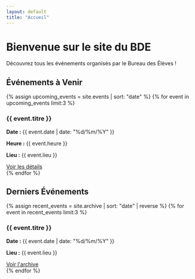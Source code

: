 ```yaml
---
layout: default
title: "Accueil"
---
```


# Bienvenue sur le site du BDE

Découvrez tous les événements organisés par le Bureau des Élèves !

## Événements à Venir

{% assign upcoming_events = site.events | sort: "date" %}
{% for event in upcoming_events limit:3 %}
<div class="event-card">
  <h3>{{ event.titre }}</h3>
  <p><strong>Date :</strong> {{ event.date | date: "%d/%m/%Y" }}</p>
  <p><strong>Heure :</strong> {{ event.heure }}</p>
  <p><strong>Lieu :</strong> {{ event.lieu }}</p>
  <a href="{{ event.url }}">Voir les détails</a>
</div>
{% endfor %}

## Derniers Événements

{% assign recent_events = site.archive | sort: "date" | reverse %}
{% for event in recent_events limit:3 %}
<div class="event-card">
  <h3>{{ event.titre }}</h3>
  <p><strong>Date :</strong> {{ event.date | date: "%d/%m/%Y" }}</p>
  <p><strong>Lieu :</strong> {{ event.lieu }}</p>
  <a href="{{ event.url }}">Voir l'archive</a>
</div>
{% endfor %}
